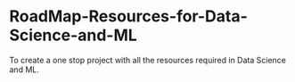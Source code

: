 # RoadMap-Resources-for-Data-Science-and-ML
To create a one stop project with all the resources required in Data Science and ML.
